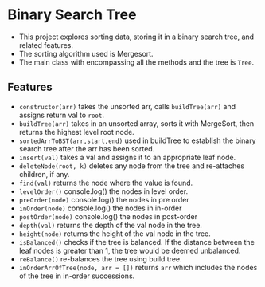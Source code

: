 # Binary Search Tree
- This project explores sorting data, storing it in a binary search tree, and related features.
- The sorting algorithm used is Mergesort.
- The main class with encompassing all the methods and the tree is `Tree`.

## Features
- `constructor(arr)` takes the unsorted arr, calls `buildTree(arr)` and assigns return val to `root`.
- `buildTree(arr)` takes in an unsorted array, sorts it with MergeSort, then returns the highest level root node. 
- `sortedArrToBST(arr,start,end)` used in buildTree to establish the binary search tree after the arr has been sorted.
- `insert(val)` takes a val and assigns it to an appropriate  leaf node.
- `deleteNode(root, k)` deletes any node from the tree and re-attaches children, if any.
- `find(val)` returns the node where the value is found.
- `levelOrder()` console.log() the nodes in level order.
- `preOrder(node)` console.log() the nodes in pre order 
- `inOrder(node)` console.log() the nodes in in-order 
- `postOrder(node)` console.log() the nodes in post-order 
- `depth(val)` returns the depth of the val node in the tree.
- `height(node)` returns the height of the val node in the tree.
- `isBalanced()` checks if the tree is balanced. If the distance between the leaf nodes is greater than 1, the tree would be deemed unbalanced.
- `reBalance()` re-balances the tree using build tree.
- `inOrderArrOfTree(node, arr = [])` returns `arr` which includes the nodes of the tree in in-order successions.